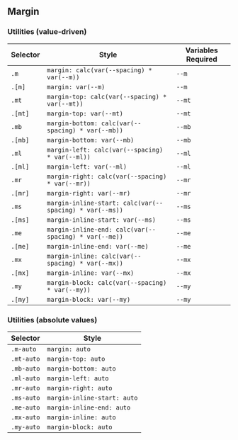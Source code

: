 ## Margin

### Utilities (value-driven)

| Selector | Style                                                   | Variables Required |
| -------- | ------------------------------------------------------- | ------------------ |
| `.m`     | `margin: calc(var(--spacing) * var(--m))`               | `--m`              |
| `.[m]`   | `margin: var(--m)`                                      | `--m`              |
| `.mt`    | `margin-top: calc(var(--spacing) * var(--mt))`          | `--mt`             |
| `.[mt]`  | `margin-top: var(--mt)`                                 | `--mt`             |
| `.mb`    | `margin-bottom: calc(var(--spacing) * var(--mb))`       | `--mb`             |
| `.[mb]`  | `margin-bottom: var(--mb)`                              | `--mb`             |
| `.ml`    | `margin-left: calc(var(--spacing) * var(--ml))`         | `--ml`             |
| `.[ml]`  | `margin-left: var(--ml)`                                | `--ml`             |
| `.mr`    | `margin-right: calc(var(--spacing) * var(--mr))`        | `--mr`             |
| `.[mr]`  | `margin-right: var(--mr)`                               | `--mr`             |
| `.ms`    | `margin-inline-start: calc(var(--spacing) * var(--ms))` | `--ms`             |
| `.[ms]`  | `margin-inline-start: var(--ms)`                        | `--ms`             |
| `.me`    | `margin-inline-end: calc(var(--spacing) * var(--me))`   | `--me`             |
| `.[me]`  | `margin-inline-end: var(--me)`                          | `--me`             |
| `.mx`    | `margin-inline: calc(var(--spacing) * var(--mx))`       | `--mx`             |
| `.[mx]`  | `margin-inline: var(--mx)`                              | `--mx`             |
| `.my`    | `margin-block: calc(var(--spacing) * var(--my))`        | `--my`             |
| `.[my]`  | `margin-block: var(--my)`                               | `--my`             |

### Utilities (absolute values)

| Selector   | Style                       |
| ---------- | --------------------------- |
| `.m-auto`  | `margin: auto`              |
| `.mt-auto` | `margin-top: auto`          |
| `.mb-auto` | `margin-bottom: auto`       |
| `.ml-auto` | `margin-left: auto`         |
| `.mr-auto` | `margin-right: auto`        |
| `.ms-auto` | `margin-inline-start: auto` |
| `.me-auto` | `margin-inline-end: auto`   |
| `.mx-auto` | `margin-inline: auto`       |
| `.my-auto` | `margin-block: auto`        |
